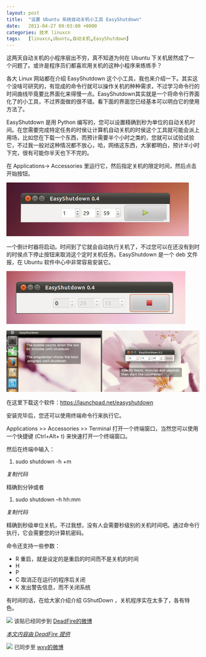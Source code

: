 ```yaml
---
layout: post
title:	"设置 Ubuntu 系统自动关机小工具 EasyShutdown"
date:	2011-04-27 09:03:00 +0800 
categories:	技术 linuxcn 
tags:	[linuxcn,Ubuntu,自动关机,EasyShutdown]
---
```



这两天自动关机的小程序层出不穷，真不知道为何在 Ubuntu 下关机居然成了一个问题了。或许是程序员们都喜欢用关机的这种小程序来练练手？  
   
 各大 Linux 网站都在介绍 EasyShutdown 这个小工具，我也来介绍一下。其实这个没啥可研究的，有现成的命令行就可以操作关机的种种需求，不过学习命令行的时间曲线毕竟要比界面化来得慢一点。EasyShutdown其实就是一个将命令行界面化了的小工具，不过界面做的很不错。看下面的界面您已经基本可以明白它的使用方法了。  
   
 EasyShutdown 是用 Python 编写的，您可以设置精确到秒为单位的自动关机时间。在您需要完成特定任务的时侯让计算机自动关机的时侯这个工具就可能会派上用场，比如您在下载一个东西，而预计需要半个小时之类的，您就可以试验试验它，不过我一般对这种情况都不放心，哈，网络这东西，大家都明白，预计半小时下完，很有可能你半天也下不完的。  
   
 在 Applications-> Accessories 里运行它，然后指定关机的限定时间，然后点击开始按钮。  
 


![](/Asserts/Images/album/201104/26/2133403xgbzgb3zfggxfzj.png)


  
   
 一个倒计时器将启动。时间到了它就会自动执行关机了，不过您可以在还没有到时的时侯点下停止按钮来取消这个定时关机任务。EasyShutdown 是一个 deb 文件报，在 Ubuntu 软件中心中非常容易安装它。  
 


![](/Asserts/Images/album/201104/26/2133427qcsnsfd1v4d71b3.png)


  
 


![](/Asserts/Images/album/201104/26/213350g6yxqq9wyg6dyxgx.png)


  
   
 在这里下载这个软件：<https://launchpad.net/easyshutdown>  
   
 安装完毕后，您还可以使用终端命令行来执行它。  
   
 Applications >> Accessories >> Terminal 打开一个终端窗口，当然您可以使用一个快捷键 (Ctrl+Alt+ t) 来快速打开一个终端窗口。  
   
 然后在终端中输入：  
 



1. sudo shutdown -h +m

*复制代码*
  
 精确到分钟或者  
 



1. sudo shutdown –h hh:mm

*复制代码*
  
 精确到秒级单位关机，不过我想，没有人会需要秒级别的关机时间吧。通过命令行执行，它会需要您的计算机密码。  
   
 命令还支持一些参数：  
   
 - R 重启，就是设定的是重启的时间而不是关机的时间  
 - H   
 - P   
 - C 取消正在运行的程序后关闭  
 - K 发出警告信息，而不关闭系统  
   
 有时间的话，在给大家介绍介绍 GShutDown ，关机程序实在太多了，各有特色。  
   
   
  ![](http://linux.cn/xwb/images/bgimg/icon_logo.png) 该贴已经同步到 [DeadFire的微博](http://api.t.sina.com.cn/1676913724/statuses/9688317973)


 


*[本文内容由 DeadFire 提供](thread-7117-1-1.html)*
 



![](http://linux.cn/xwb/images/bgimg/icon_logo.png) 已同步至 [wxy的微博](http://api.t.sina.com.cn/1747813575/statuses/9705311727)
